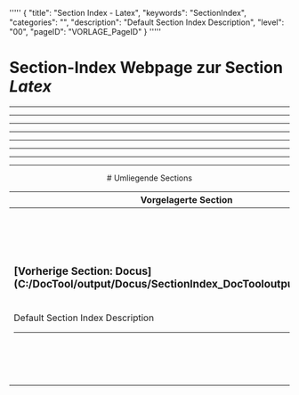 '''''
{
"title": "Section Index - Latex",
"keywords": "SectionIndex",
"categories": "",
"description": "Default Section Index Description",
"level": "00",
"pageID": "VORLAGE_PageID"
}
'''''


<h1>Section-Index Webpage zur Section <i>Latex</i></h1>

<hr><hr><hr><hr><hr><center><hr><hr><hr> # Umliegende Sections
 </h2><br><table><thead> <tr> <th><center>Vorgelagerte Section</center></th> <th><center>Nachgelagerte Section</center></th></tr></thead><tbody><tr><td><h3>[Vorherige Section: Docus](C:/DocTool/output/Docus/SectionIndex_DocTooloutputDocus.html)</h3><br>Default Section Index Description<hr></td><td><h3>[Nachfolgende Section: Regression](C:/DocTool/content///Docus/Mathe/Regression/SI_Text_SectionIndex_DocToolcontentDocusMatheRegression.md)</h3><br>Default Section Index Description<hr><h3>[Nachfolgende Section: Stochastik](C:/DocTool/content///Docus/Mathe/Stochastik/SI_Text_SectionIndex_DocToolcontentDocusMatheStochastik.md)</h3><br>Default Section Index Description<hr></td></tr></tbody></table>